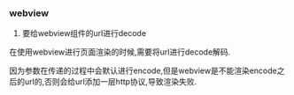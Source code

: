 ### webview

1. 要给webview组件的url进行decode

在使用webview进行页面渲染的时候,需要将url进行decode解码.

因为参数在传递的过程中会默认进行encode,但是webview是不能渲染encode之后的url的,否则会给url添加一层http协议,导致渲染失败.